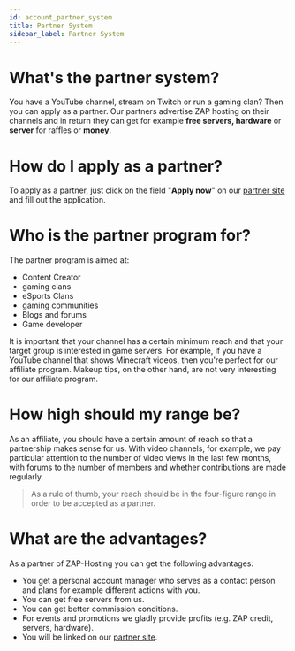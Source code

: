 ```yaml
---
id: account_partner_system
title: Partner System
sidebar_label: Partner System
---
```


# What's the partner system?
You have a YouTube channel, stream on Twitch or run a gaming clan? Then you can apply as a partner. Our partners advertise ZAP hosting on their channels and in return they can get for example **free servers, hardware** or **server** for raffles or **money**.

# How do I apply as a partner?

To apply as a partner, just click on the field "**Apply now**" on our [partner site](https://zap-hosting.com/de/partner/) and fill out the application. 

# Who is the partner program for?
The partner program is aimed at:
- Content Creator
- gaming clans
- eSports Clans
- gaming communities
- Blogs and forums
- Game developer

It is important that your channel has a certain minimum reach and that your target group is interested in game servers. For example, if you have a YouTube channel that shows Minecraft videos, then you're perfect for our affiliate program. Makeup tips, on the other hand, are not very interesting for our affiliate program.

# How high should my range be?

As an affiliate, you should have a certain amount of reach so that a partnership makes sense for us. With video channels, for example, we pay particular attention to the number of video views in the last few months, with forums to the number of members and whether contributions are made regularly.

> As a rule of thumb, your reach should be in the four-figure range in order to be accepted as a partner.

# What are the advantages?

As a partner of ZAP-Hosting you can get the following advantages:

- You get a personal account manager who serves as a contact person and plans for example different actions with you.
- You can get free servers from us.
- You can get better commission conditions.
- For events and promotions we gladly provide profits (e.g. ZAP credit, servers, hardware).
- You will be linked on our [partner site](https://zap-hosting.com/de/partner/).
